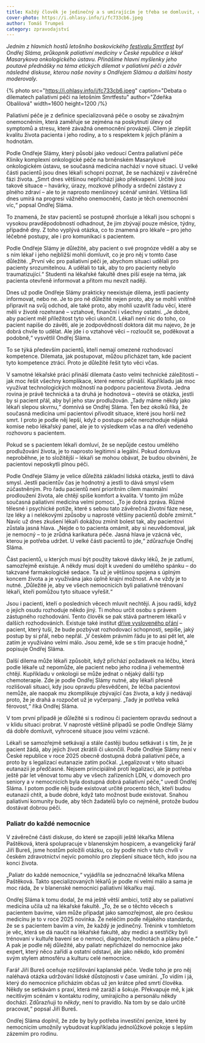 ```yaml
---
title: Každý člověk je jedinečný a s umírajícím je třeba se domluvit, co je pro něj důležité, zaznělo na letošním Smrtfestu
cover-photo: https://i.ohlasy.info/i/fc733cb6.jpeg
author: Tomáš Trumpeš
category: zpravodajství
---
```


*Jedním z hlavních hostů letošního boskovického [festivalu Smrtfest](https://www.zesnu.cz/#smrtfest) byl Ondřej Sláma, průkopník paliativní medicíny v České republice a lékař Masarykova onkologického ústavu. Přinášíme hlavní myšlenky jeho poutavé přednášky na téma etických dilemat v paliativní péči a závěr následné diskuse, kterou naše noviny s Ondřejem Slámou a dalšími hosty moderovaly.*

{% photo src="https://i.ohlasy.info/i/fc733cb6.jpeg" caption="Debata o dilematech paliativní péči na letošním Smrtfestu" author="Zdeňka Obalilová" width=1600 height=1200 /%}

Paliativní péče je z definice specializovaná péče o osoby se závažným onemocněním, která zaměřuje se zejména na poskytnutí úlevy od symptomů a stresu, které závažná onemocnění provázejí. Cílem je zlepšit kvalitu života pacienta i jeho rodiny, a to s respektem k jejich přáním a hodnotám.

Podle Ondřeje Slámy, který působí jako vedoucí Centra paliativní péče Kliniky komplexní onkologické péče na brněnském Masarykově onkologickém ústavu, se současná medicína nachází v nové situaci. U velké části pacientů jsou dnes lékaři schopni poznat, že se nacházejí v závěrečné fázi života. „Smrt dnes většinou nepřichází jako překvapení. Určitě jsou takové situace – havárky, úrazy, mozkové příhody a srdeční zástavy z plného zdraví – ale to je naprosto menšinový scénář umírání. Většina lidí dnes umírá na progresi vážného onemocnění, často je těch onemocnění víc,“ popsal Ondřej Sláma.

To znamená, že stav pacientů se postupně zhoršuje a lékaři jsou schopni s vysokou pravděpodobností odhadnout, že jim zbývají pouze měsíce, týdny, případně dny. Z toho vyplývá otázka, co to znamená pro lékaře – pro jeho léčebné postupy, ale i pro komunikaci s pacientem. 

Podle Ondřeje Slámy je důležité, aby pacient o své prognóze věděl a aby se s ním lékař i jeho nejbližší mohli domluvit, co je pro něj v tomto čase důležité. „První věc pro paliativní péči je, abychom situaci udělali pro pacienty srozumitelnou. A udělali to tak, aby to pro pacienty nebylo traumatizující.“ Studenti na lékařské fakultě dnes píší eseje na téma, jak pacienta otevřeně informovat a přitom mu nevzít naději.

Dnes už podle Ondřeje Slámy prakticky neexistuje dilema, jestli pacienty informovat, nebo ne. Je to pro ně důležité nejen proto, aby se mohli vnitřně připravit na svůj odchod, ale také proto, aby mohli uzavřít řadu věcí, které měli v životě rozehrané – vztahové, finanční i všechny ostatní. „Je dobré, aby pacient měl příležitost tyto věci ukončit. Lékaři není nic do toho, co pacient napíše do závěti, ale je zodpovědností doktora dát mu najevo, že je dobrá chvíle to udělat. Ale jde i o vztahové věci – rozloučit se, poděkovat a podobně,“ vysvětlil Ondřej Sláma. 

To se týká především pacientů, kteří nemají omezené rozhodovací kompetence. Dilemata, jak postupovat, můžou přicházet tam, kde pacient tyto kompetence ztrácí. Proto je důležité řešit tyto věci včas. 

V samotné lékařské práci přináší dilemata často velmi technické záležitosti – jak moc řešit všechny komplikace, které nemoc přináší. Kupříkladu jak moc využívat technologických možností na podporu pacientova života. Jedna rovina je právě technická a ta druhá je hodnotová – otevírá se otázka, jestli by si pacient přál, aby byl jeho stav prodlužován. „Tady máme někdy jako lékaři slepou skvrnu,“ domnívá se Ondřej Sláma. Ten bez okolků říká, že současná medicína umí pacientovi přivodit situace, které jsou horší než smrt. I proto je podle něj lepší, když o postupu péče nerozhoduje nějaká komise nebo lékařský panel, ale je to výsledkem včas a na dřeň vedeného rozhovoru s pacientem.

Pokud se s pacientem lékaři domluví, že se nepůjde cestou umělého prodlužování života, je to naprosto legitimní a legální. Pokud domluva neproběhne, je to složitější – lékaři se mohou obávat, že budou obviněni, že pacientovi neposkytli plnou péči.

Podle Ondřeje Slámy je velice důležitá základní lidská otázka, jestli to dává smysl. Jestli pacientův čas je hodnotný a jestli to dává smysl všem zúčastněným. Pro řadu pacientů není prioritním cílem maximální prodloužení života, ale chtějí spíše komfort a kvalita. V tomto jim může současná paliativní medicína velmi pomoci. „To je dobrá zpráva. Různé tělesné i psychické potíže, které s sebou tato závěrečná životní fáze nese, lze léky a i nelékovými způsoby u naprosté většiny pacientů dobře zmírnit.“ Navíc už dnes zkušení lékaři dokážou zmínit bolest tak, aby pacientovi zůstala jasná hlava. „Nejde o to pacienta omámit, aby si neuvědomoval, jak je nemocný – to je zrůdná karikatura péče. Jasná hlava je vzácná věc, kterou je potřeba udržet. U velké části pacientů to jde,“ zdůrazňuje Ondřej Sláma.

Část pacientů, u kterých musí být použity takové dávky léků, že je zatlumí, samozřejmě existuje. A někdy musí dojít k uvedení do umělého spánku – do takzvané farmakologické sedace. Ta už je většinou spojena s úplným koncem života a je využívána jako úplně krajní možnost. A ne vždy je to nutné. „Důležité je, aby ve všech nemocnicích byli paliativně trénovaní lékaři, kteří pomůžou tyto situace vyřešit.“

Jsou i pacienti, kteří o posledních věcech mluvit nechtějí. A jsou radši, když o jejich osudu rozhoduje někdo jiný. Ti mohou určit osobu s právem zástupného rozhodování. Tento člověk se pak stává partnerem lékařů v dalších rozhodováních. Existuje také institut [dříve vysloveného přání](https://www.umirani.cz/rady-a-informace/drive-vyslovene-prani) – pacient, který tuší, že bude pozbývat rozhodovací schopnosti, sepíše, jaký postup by si přál, nebo nepřál. „V českém právním řádu je to asi pět let, ale zatím je využíváno velmi málo. Jsou země, kde se s tím pracuje hodně,“ popisuje Ondřej Sláma.

Další dilema může lékaři způsobit, když přichází požadavek na léčbu, která podle lékaře už nepomůže, ale pacient nebo jeho rodina ji vehementně chtějí. Kupříkladu v onkologii se může jednat o nějaký další typ chemoterapie. Zde je podle Ondřej Slámy nutné, aby lékaři přesně rozlišovali situaci, kdy jsou opravdu přesvědčeni, že léčba pacientovi nemůže, ale naopak mu zkomplikuje zbývající čas života, a kdy ji nedávají proto, že je drahá a rozpočet už je vyčerpaný. „Tady je potřeba velká férovost,“ říká Ondřej Sláma.

V tom první případě je důležité si s rodinou či pacientem opravdu sednout a v klidu situaci probrat. V naprosté většině případů se podle Ondřeje Slámy dá dobře domluvit, vyhrocené situace jsou velmi vzácné.

Lékaři se samozřejmě setkávají a stále častěji budou setkávat i s tím, že je pacient žádá, aby jejich život zkrátili či ukončili. Podle Ondřeje Slámy není v České republice v roce 2025 obecně dostupná dobrá paliativní péče, a proto by s legalizací eutanazie zatím počkal. „Legalizovat v této situaci eutanazii je předčasné. Nejsem principiálně proti legalizaci, ale je potřeba ještě pár let věnovat tomu aby ve všech zařízeních LDN, v domovech pro seniory a v nemocnicích byla dostupná dobrá paliativní péče,“ uvedl Ondřej Sláma. I potom podle něj bude existovat určité procento těch, kteří budou eutanazii chtít, a bude dobré, když tato možnost bude existovat. Snahou paliativní komunity bude, aby těch žadatelů bylo co nejméně, protože budou dostávat dobrou péči.

### Paliatr do každé nemocnice

V závěrečné části diskuse, do které se zapojili ještě lékařka Milena Paštěková, která spolupracuje v blanenským hospicem, a evangelický farář Jiří Bureš, jsme hostům položili otázku, co by podle nich v tuto chvíli v českém zdravotnictví nejvíc pomohlo pro zlepšení situace těch, kdo jsou na konci života.

„Paliatr do každé nemocnice,“ vyjádřila se jednoznačně lékařka Milena Paštěková. Takto specializovaných lékařů je podle ní velmi málo a sama je moc ráda, že v blanenské nemocnici paliativní lékařku mají. 

Ondřej Sláma k tomu dodal, že má ještě větší ambici, totiž aby se paliativní medicína učila už na lékařské fakultě. „To, že se o těchto věcech s pacientem bavíme, vám může připadat jako samozřejmost, ale pro českou medicínu je to v roce 2025 novinka. Že neléčím podle nějakého standardu, že se s pacientem bavím a vím, že každý je jedinečný. Trénink v tomhletom je věc, která se dá naučit na lékařské fakultě, aby medici a sestřičky byli trénovaní v kultuře bavení se o nemoci, diagnóze, hodnotách a plánu péče.“ A pak je podle něj důležité, aby paliatr nepřicházel do nemocnice jako expert, který něco zařídí a ostatní odstaví, ale jako někdo, kdo promění svým stylem atmosféru a kulturu celé nemocnice. 

Farář Jiří Bureš oceňuje rozšiřování kaplanské péče. Vedle toho je pro něj naléhavá otázka udržování lidské důstojnosti v čase umírání. „To vidím i já, který do nemocnice přicházím občas už jen krátce před smrtí člověka. Někdy se setkávám s praxí, která mě zaráží a šokuje. Překvapuje mě, k jak necitlivým scénám v kontaktu rodiny, umírajícího a personálu někdy dochází. Zdůrazňuji to *někdy*, není to pravidlo. Na tom by se dalo určitě pracovat,“ popsal Jiří Bureš. 

Ondřej Sláma doplnil, že zde by byly potřeba investiční peníze, které by nemocnicím umožnily vybudovat kupříkladu jednolůžkové pokoje s lepším zázemím pro rodinu.